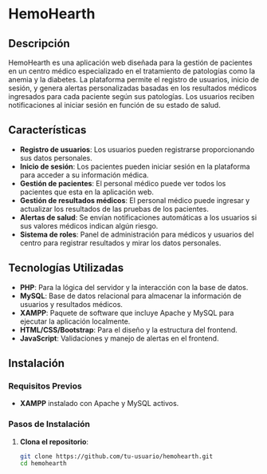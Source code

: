 # HemoHearth

## Descripción

HemoHearth es una aplicación web diseñada para la gestión de pacientes en un centro médico especializado en el tratamiento de patologías como la anemia y la diabetes. La plataforma permite el registro de usuarios, inicio de sesión, y genera alertas personalizadas basadas en los resultados médicos ingresados para cada paciente según sus patologías. Los usuarios reciben notificaciones al iniciar sesión en función de su estado de salud.

## Características

- **Registro de usuarios**: Los usuarios pueden registrarse proporcionando sus datos personales.
- **Inicio de sesión**: Los pacientes pueden iniciar sesión en la plataforma para acceder a su información médica.
- **Gestión de pacientes**: El personal médico puede ver todos los pacientes que esta en la aplicación web.
- **Gestión de resultados médicos**: El personal médico puede ingresar y actualizar los resultados de las pruebas de los pacientes.
- **Alertas de salud**: Se envían notificaciones automáticas a los usuarios si sus valores médicos indican algún riesgo.
- **Sistema de roles**: Panel de administración para médicos y usuarios del centro para registrar resultados y mirar los datos personales.

## Tecnologías Utilizadas

- **PHP**: Para la lógica del servidor y la interacción con la base de datos.
- **MySQL**: Base de datos relacional para almacenar la información de usuarios y resultados médicos.
- **XAMPP**: Paquete de software que incluye Apache y MySQL para ejecutar la aplicación localmente.
- **HTML/CSS/Bootstrap**: Para el diseño y la estructura del frontend.
- **JavaScript**: Validaciones y manejo de alertas en el frontend.

## Instalación

### Requisitos Previos

- **XAMPP** instalado con Apache y MySQL activos.

### Pasos de Instalación

1. **Clona el repositorio**:
   ```bash
   git clone https://github.com/tu-usuario/hemohearth.git
   cd hemohearth
